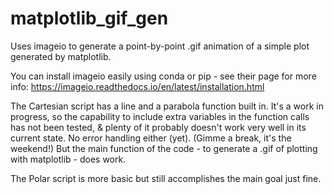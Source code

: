 # matplotlib_gif_gen
Uses imageio to generate a point-by-point .gif animation of a simple plot generated by matplotlib.

You can install imageio easily using conda or pip - see their page for more info: https://imageio.readthedocs.io/en/latest/installation.html

The Cartesian script has a line and a parabola function built in. It's a work in progress, so the capability to include extra variables in the function calls has not been tested, & plenty of it probably doesn't work very well in its current state. No error handling either (yet). (Gimme a break, it's the weekend!) But the main function of the code - to generate a .gif of plotting with matplotlib - does work.

The Polar script is more basic but still accomplishes the main goal just fine.

